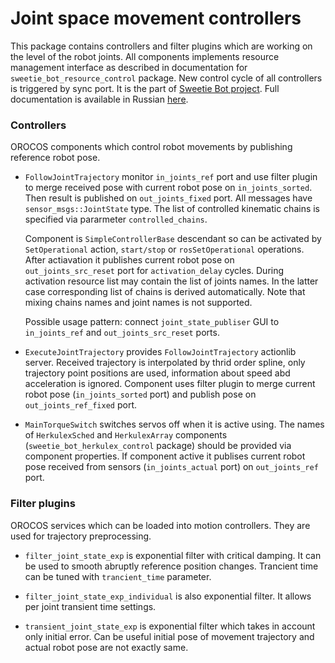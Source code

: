 Joint space movement controllers
================================

This package contains controllers and filter plugins which are working on the level of the robot joints. 
All components implements resource management interface as described in documentation for `sweetie_bot_resource_control` package.
New control cycle of all controllers is triggered by sync port.
It is the part of [Sweetie Bot project](sweetiebot.net).  Full documentation 
is available in Russian [here](https://gitlab.com/sweetie-bot/sweetie_doc/wikis/components-gait).

### Controllers

OROCOS components which control robot movements by publishing reference robot pose.

* `FollowJointTrajectory` monitor `in_joints_ref` port and use filter plugin to merge received pose 
    with current robot pose on `in_joints_sorted`. Then result is published on `out_joints_fixed` port.
	All messages have `sensor_msgs::JointState` type. The list of controlled kinematic chains 
	is specified via pararmeter `controlled_chains`. 

	Component is `SimpleControllerBase` descendant so can be activated by `SetOperational` action, `start/stop` or `rosSetOperational`
    operations. After actiavation it publishes current robot pose on `out_joints_src_reset` port for `activation_delay` cycles.
	During activation resource list may contain the list of joints names. In the latter case corresponding list of chains 
	is derived automatically. Note that mixing chains names and joint names is not supported.

	Possible usage pattern: connect `joint_state_publiser` GUI to `in_joints_ref` and `out_joints_src_reset` ports.

* `ExecuteJointTrajectory` provides `FollowJointTrajectory` actionlib server. Received trajectory is interpolated by
    thrid order spline, only trajectory point positions are used, information about speed abd acceleration is ignored.
	Component uses filter plugin to merge current robot pose (`in_joints_sorted` port) and publish pose on `out_joints_ref_fixed` port.

* `MainTorqueSwitch` switches servos off when it is active using. The names of `HerkulexSched` and `HerkulexArray` components 
    (`sweetie_bot_herkulex_control` package) should be provided via component properties. If component active it publises 
	current robot pose received from sensors (`in_joints_actual` port) on `out_joints_ref` port.

### Filter plugins

OROCOS services which can be loaded into motion controllers. They are used for trajectory preprocessing.

* `filter_joint_state_exp` is exponential filter with critical damping. It can be used to smooth abruptly reference position changes.
    Trancient time can be tuned with `trancient_time` parameter.

* `filter_joint_state_exp_individual` is also exponential filter. It allows per joint transient time settings.

* `transient_joint_state_exp` is exponential filter which takes in account only initial error. Can be useful initial pose of 
    movement trajectory and actual robot pose are not exactly same.

